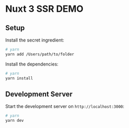 # Nuxt 3 SSR DEMO

## Setup

Install the secret ingredient:

```bash
# yarn
yarn add /Users/path/to/folder
```

Install the dependencies:

```bash
# yarn
yarn install
```

## Development Server

Start the development server on `http://localhost:3000`:

```bash
# yarn
yarn dev
```


